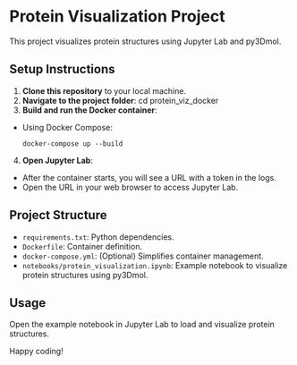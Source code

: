 # Protein Visualization Project

This project visualizes protein structures using Jupyter Lab and py3Dmol.

## Setup Instructions

1. **Clone this repository** to your local machine.
2. **Navigate to the project folder**:
    cd protein_viz_docker
3. **Build and run the Docker container**:
- Using Docker Compose:
  ```
  docker-compose up --build
4. **Open Jupyter Lab**:
- After the container starts, you will see a URL with a token in the logs.
- Open the URL in your web browser to access Jupyter Lab.

## Project Structure

- `requirements.txt`: Python dependencies.
- `Dockerfile`: Container definition.
- `docker-compose.yml`: (Optional) Simplifies container management.
- `notebooks/protein_visualization.ipynb`: Example notebook to visualize protein structures using py3Dmol.

## Usage

Open the example notebook in Jupyter Lab to load and visualize protein structures.

Happy coding!
